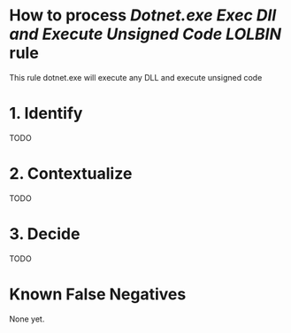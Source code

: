 # How to process *Dotnet.exe Exec Dll and Execute Unsigned Code LOLBIN* rule
This rule dotnet.exe will execute any DLL and execute unsigned code

# 1. Identify
TODO

# 2. Contextualize
TODO

# 3. Decide
TODO

# Known False Negatives
None yet.

